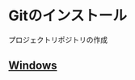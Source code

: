 # Gitのインストール

プロジェクトリポジトリの作成

## [Windows](https://github.com/ghsumiyasu/Git-GiHub/blob/main/README-Windows-Git-GitHub-jp.md)
